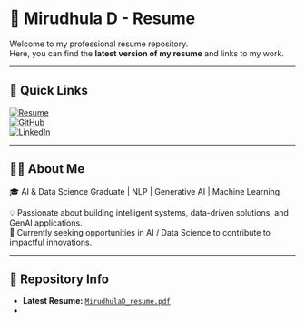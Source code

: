 # 📄 Mirudhula D - Resume

Welcome to my professional resume repository.  
Here, you can find the **latest version of my resume** and links to my work.

---

## 🔗 Quick Links
[![Resume](https://img.shields.io/badge/Download-Resume-blue?style=for-the-badge&logo=adobeacrobatreader)](MirudhulaD_resume.pdf)  
[![GitHub](https://img.shields.io/badge/GitHub-Profile-black?style=for-the-badge&logo=github)](https://github.com/MIRUDHULA-DHANARAJ)  
[![LinkedIn](https://img.shields.io/badge/LinkedIn-Connect-blue?style=for-the-badge&logo=linkedin)](https://linkedin.com/in/your-linkedin)

---

## 🧑‍💻 About Me
🎓 AI & Data Science Graduate | NLP | Generative AI | Machine Learning  

💡 Passionate about building intelligent systems, data-driven solutions, and GenAI applications.  
🚀 Currently seeking opportunities in AI / Data Science to contribute to impactful innovations.  

---

## 📂 Repository Info
- **Latest Resume:** [`MirudhulaD_resume.pdf`](MirudhulaD_resume.pdf)  
-
